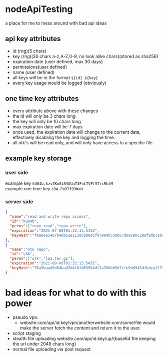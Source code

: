 # nodeApiTesting
a place for me to mess around with bad api ideas
## api key attributes
* id (rng)(5 chars)
* key (rng)(30 chars a-z,A-Z,0-9, no look alike chars)(stored as sha256)
* expiration date (user defined, max 30 days)
* permissions(user defined)
* name (user defined)
* all keys will be in the format ```${id}.${key}```
* every key usage would be logged (obviously)
## one time key attributes
* every attribute above with these changes
* the id will only be 3 chars long 
* the key will only be 10 chars long
* max expiration date will be 7 days
* once used, the expiration date will change to the current date, effectively disabling the key and logging the time.
* all otk's will be read only, and will only have access to a specific file.
## example key storage
### user side
example key ```kU84b.kzvZKm545VQUaT3FnLTVFt5TrcMbtM```<br>
example one time key ```s3A.Pa37f93WaH```
### server side
```json
{
  "name":"read and write repo access",
  "id":"kU84b",
  "perms":["repo.read","repo.write"],
  "expiration":"2021-07-08T01:32:13.543Z",
  "keyHash":"fea0ea5407b40b62e113e5088d1f07994b550b67d89280c29af9d6cab4a52a0c"
},
{
  "name":"otk repo",
  "id":"s3A",
  "perms":["otk","laz.tar.gz"],
  "expiration":"2021-09-08T01:32:13.543Z",
  "keyHash":"76a5baad9d54bad7d4f8fd63594df2a78dbb5d7cfe9dd945dfbdea2f73b9c1f2"
}
```

# bad ideas for what to do with this power
* pseudo vpn.
  * website.com/api/id.key/vpn/anotherwebsite.com/some/file would make the server fetch the content and return it to the user.
* script staging
* stealth file uploading website.com/api/id.key/up/{base64 file keeping the url under 2048 chars long}
* normal file uploading via post request
